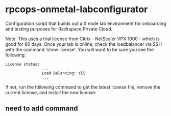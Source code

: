 # rpcops-onmetal-labconfigurator
Configuration script that builds out a X node lab environment for onboarding and testing purposes for Rackspace Private Cloud.

Note:
This uses a trial license from Citrix - NetScaler VPX 1000 - which is good for 90 days. Once your lab is online, check the loadbalancer via SSH with the command 'show license'. You will want to be sure you see the following:

	License status:
	                ...
	                Load Balancing: YES
	                ...

If not, run the following command to get the latest license file, remove the current license, and install the new license:
## need to add command ##
